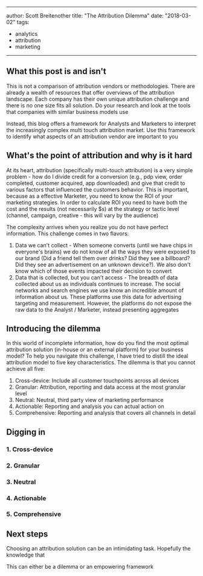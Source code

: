 ---
author: Scott Breitenother
title: "The Attribution Dilemma"
date: "2018-03-02"
tags: 
 - analytics
 - attribution
 - marketing
 ---

## What this post is and isn't
This is not a comparison of attribution vendors or methodologies. There are already a wealth of resources that offer overviews of the attribution landscape. Each company has their own unique attribution challenge and there is no one size fits all solution. Do your research and look at the tools that companies with similar business models use

Instead, this blog offers a framework for Analysts and Marketers to interpret the increasingly complex multi touch attribution market. Use this framework to identify what aspects of an attribution vendor are important to you 


## What's the point of attribution and why is it hard
At its heart, attribution (specifically multi-touch attribution) is a very simple problem - how do I divide credit for a conversion (e.g., pdp view, order completed, customer acquired, app downloaded) and give that credit to various factors that influenced the customers behavior. This is important, because as a effective Marketer, you need to know the ROI of your marketing strategies. In order to calculate ROI you need to have both the cost and the results (not necessarily $s) at the strategy or tactic level (channel, campaign, creative - this will vary by the audience)  

The complexity arrives when you realize you do not have perfect information. This challenge comes in two flavors:
1. Data we can't collect - When someone converts (until we have chips in everyone's brains) we do not know of all the ways they were exposed to our brand (Did a friend tell them over drinks? Did they see a billboard? Did they see an advertisement on an unknown device?). We also don't know which of those events impacted their decision to convert 
2. Data that is collected, but you can't access - The breadth of data collected about us as individuals continues to increase. The social networks and search engines we use know an incredible amount of information about us. These platforms use this data for advertising targeting and measurement. However, the platforms do not expose the raw data to the Analyst / Marketer, instead presenting aggregates


## Introducing the dilemma
In this world of incomplete information, how do you find the most optimal attribution solution (in-house or an external platform) for your business model? To help you navigate this challenge, I have tried to distill the ideal attribution model to five key characteristics. The dilemma is that you cannot achieve all five:

1. Cross-device: Include all customer touchpoints across all devices
2. Granular: Attribution, reporting and data access at the most granular level
3. Neutral: Neutral, third party view of marketing performance
4. Actionable: Reporting and analysis you can actual action on
5. Comprehensive: Reporting and analysis that covers all channels in detail


## Digging in
### 1. Cross-device


### 2. Granular
### 3. Neutral
### 4. Actionable
### 5. Comprehensive


## Next steps
Choosing an attribution solution can be an intimidating task. Hopefully the knowledge that 

This can either be a dilemma or an empowering framework